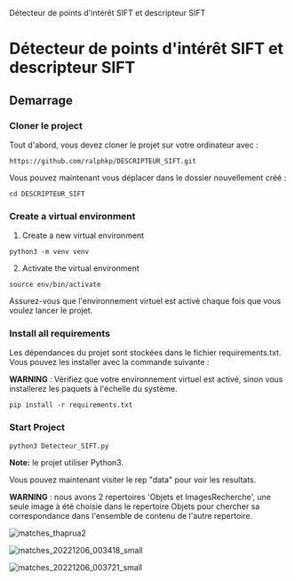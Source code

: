 Détecteur de points d'intérêt SIFT et descripteur SIFT
# Détecteur de points d'intérêt SIFT et descripteur SIFT




## Demarrage


### Cloner le project

Tout d'abord, vous devez cloner le projet sur votre ordinateur avec :

```
https://github.com/ralphkp/DESCRIPTEUR_SIFT.git
```

Vous pouvez maintenant vous déplacer dans le dossier nouvellement créé :
```
cd DESCRIPTEUR_SIFT
```

### Create a virtual environment


1. Create a new virtual environment
```
python3 -m venv venv
```

2. Activate the virtual environment
```
source env/bin/activate
```

Assurez-vous que l'environnement virtuel est activé chaque fois que vous voulez lancer le projet.

### Install all requirements

Les dépendances du projet sont stockées dans le fichier requirements.txt. Vous pouvez les installer avec la commande suivante :

**WARNING** :  Vérifiez que votre environnement virtuel est activé, sinon vous installerez les paquets à l'échelle du système.
```
pip install -r requirements.txt
```


### Start Project


```
python3 Detecteur_SIFT.py
```

**Note:** le projet utiliser Python3.


Vous pouvez maintenant visiter le rep "data" pour voir les resultats.

**WARNING** : nous avons 2 repertoires 'Objets et ImagesRecherche', une seule image à été choisie dans le repertoire Objets pour chercher sa correspondance dans l'ensemble de contenu de l'autre repertoire.

![matches_thaprua2](https://github.com/ralphkp/DESCRIPTEUR_SIFT/assets/83407803/dbefd4e2-22cc-4627-a66f-090d752975d6)


![matches_20221206_003418_small](https://github.com/ralphkp/DESCRIPTEUR_SIFT/assets/83407803/ffa1bf95-518b-42a2-bba5-fb9702211b0d)

![matches_20221206_003721_small](https://github.com/ralphkp/DESCRIPTEUR_SIFT/assets/83407803/5751444a-f165-4965-9dd4-fab3ba8b6ff4)

